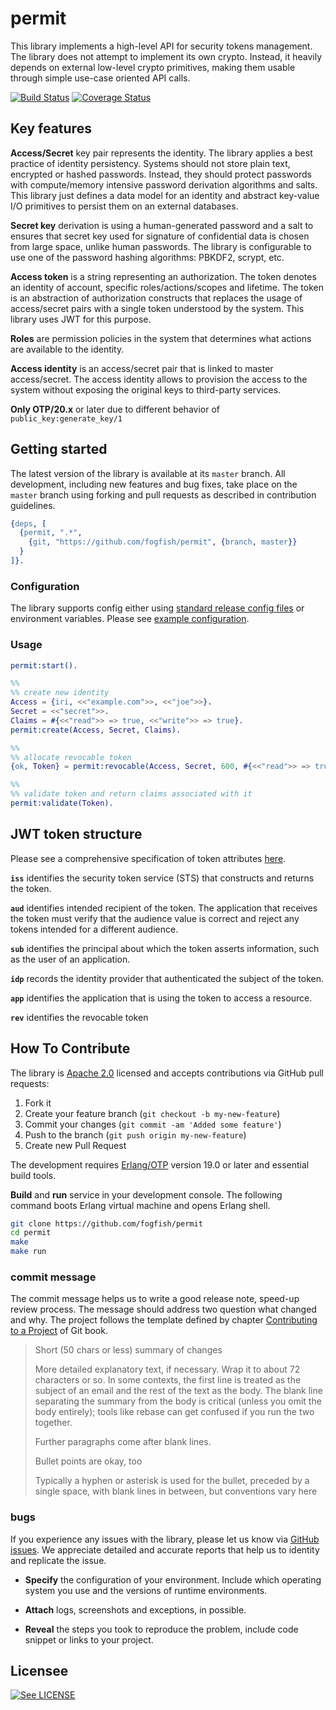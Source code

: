 # permit

This library implements a high-level API for security tokens management. The library does not attempt to implement its own crypto. Instead, it heavily depends on external low-level crypto primitives, making them usable through simple use-case oriented API calls.

[![Build Status](https://secure.travis-ci.org/fogfish/permit.svg?branch=master)](http://travis-ci.org/fogfish/permit)
[![Coverage Status](https://coveralls.io/repos/github/fogfish/permit/badge.svg?branch=master)](https://coveralls.io/github/fogfish/permit?branch=master)


## Key features 

**Access/Secret** key pair represents the identity. The library applies a best practice of identity persistency. Systems should not store plain text, encrypted or hashed passwords. Instead, they should protect passwords with compute/memory intensive password derivation algorithms and salts. This library just defines a data model for an identity and abstract key-value I/O primitives to persist them on an external databases.

**Secret key** derivation is using a human-generated password and a salt to ensures that secret key used for signature of confidential data is chosen from large space, unlike human passwords. The library is configurable to use one of the password hashing algorithms: PBKDF2, scrypt, etc.
 
**Access token** is a string representing an authorization. The token denotes an identity of account, specific roles/actions/scopes and lifetime. The token is an abstraction of authorization constructs that replaces the usage of access/secret pairs with a single token understood by the system. This library uses JWT for this purpose.

**Roles** are permission policies in the system that determines what actions are available to the identity.

**Access identity** is an access/secret pair that is linked to master access/secret. The access identity allows to provision the access to the system without exposing the original keys to third-party services.  

**Only OTP/20.x** or later due to different behavior of `public_key:generate_key/1`

## Getting started

The latest version of the library is available at its `master` branch. All development, including new features and bug fixes, take place on the `master` branch using forking and pull requests as described in contribution guidelines.

```erlang
{deps, [
  {permit, ".*",
    {git, "https://github.com/fogfish/permit", {branch, master}}
  }
]}.
```

### Configuration

The library supports config either using [standard release config files](http://erlang.org/doc/man/config.html) or environment variables. Please see [example configuration](priv/app.config).

### Usage

```erlang
permit:start().

%%
%% create new identity
Access = {iri, <<"example.com">>, <<"joe">>}.
Secret = <<"secret">>.
Claims = #{<<"read">> => true, <<"write">> => true}.
permit:create(Access, Secret, Claims).

%%
%% allocate revocable token
{ok, Token} = permit:revocable(Access, Secret, 600, #{<<"read">> => true}).

%%
%% validate token and return claims associated with it
permit:validate(Token).
```

## JWT token structure

Please see a comprehensive specification of token attributes [here](https://docs.microsoft.com/en-us/azure/active-directory/develop/id-tokens). 

**`iss`** identifies the security token service (STS) that constructs and returns the token.

**`aud`** identifies intended recipient of the token. The application that receives the token must verify that the audience value is correct and reject any tokens intended for a different audience. 

**`sub`** identifies the principal about which the token asserts information, such as the user of an application.

**`idp`** records the identity provider that authenticated the subject of the token.

**`app`** identifies the application that is using the token to access a resource. 

**`rev`**  identifies the revocable token 


## How To Contribute

The library is [Apache 2.0](LICENSE) licensed and accepts contributions via GitHub pull requests:

1. Fork it
2. Create your feature branch (`git checkout -b my-new-feature`)
3. Commit your changes (`git commit -am 'Added some feature'`)
4. Push to the branch (`git push origin my-new-feature`)
5. Create new Pull Request

The development requires [Erlang/OTP](http://www.erlang.org/downloads) version 19.0 or later and essential build tools.

**Build** and **run** service in your development console. The following command boots Erlang virtual machine and opens Erlang shell.

```bash
git clone https://github.com/fogfish/permit
cd permit
make
make run
```

### commit message

The commit message helps us to write a good release note, speed-up review process. The message should address two question what changed and why. The project follows the template defined by chapter [Contributing to a Project](http://git-scm.com/book/ch5-2.html) of Git book.

>
> Short (50 chars or less) summary of changes
>
> More detailed explanatory text, if necessary. Wrap it to about 72 characters or so. In some contexts, the first line is treated as the subject of an email and the rest of the text as the body. The blank line separating the summary from the body is critical (unless you omit the body entirely); tools like rebase can get confused if you run the two together.
> 
> Further paragraphs come after blank lines.
> 
> Bullet points are okay, too
> 
> Typically a hyphen or asterisk is used for the bullet, preceded by a single space, with blank lines in between, but conventions vary here
>
>

### bugs

If you experience any issues with the library, please let us know via [GitHub issues](https://github.com/fogfish/permit/issue). We appreciate detailed and accurate reports that help us to identity and replicate the issue. 

* **Specify** the configuration of your environment. Include which operating system you use and the versions of runtime environments. 

* **Attach** logs, screenshots and exceptions, in possible.

* **Reveal** the steps you took to reproduce the problem, include code snippet or links to your project.


## Licensee

[![See LICENSE](https://img.shields.io/github/license/fogfish/permit.svg?style=for-the-badge)](LICENSE)
